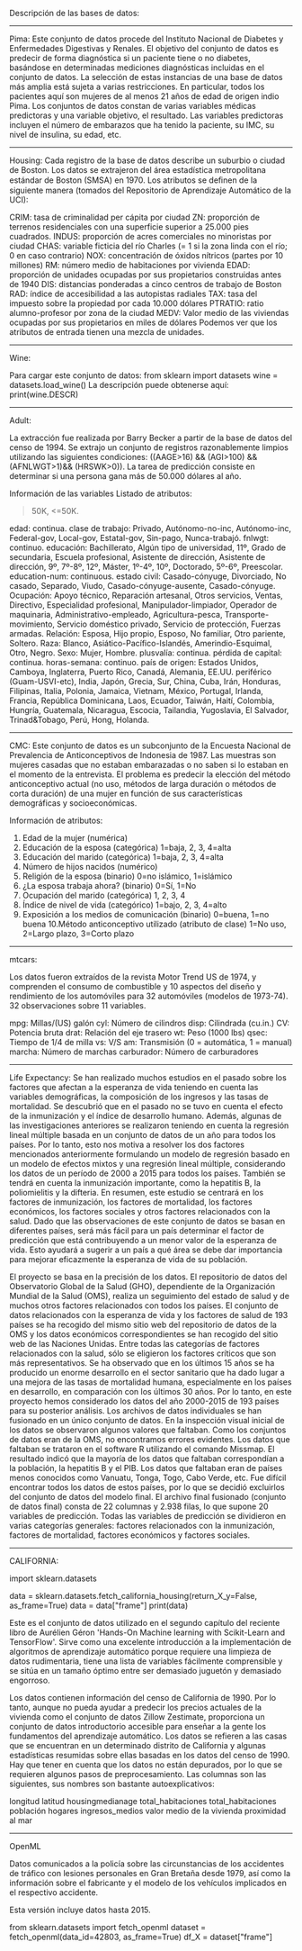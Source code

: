 
Descripción de las bases de datos:

-------------------------------------------------------------------------------------------------------------------------------------------------------
Pima: 
Este conjunto de datos procede del Instituto Nacional de Diabetes y Enfermedades Digestivas y Renales. El objetivo del conjunto de datos es predecir de forma diagnóstica si un paciente tiene o no diabetes, basándose en determinadas mediciones diagnósticas incluidas en el conjunto de datos. La selección de estas instancias de una base de datos más amplia está sujeta a varias restricciones. En particular, todos los pacientes aquí son mujeres de al menos 21 años de edad de origen indio Pima. Los conjuntos de datos constan de varias variables médicas predictoras y una variable objetivo, el resultado. Las variables predictoras incluyen el número de embarazos que ha tenido la paciente, su IMC, su nivel de insulina, su edad, etc.

-------------------------------------------------------------------------------------------------------------------------------------------------------
Housing: 
Cada registro de la base de datos describe un suburbio o ciudad de Boston. Los datos se extrajeron del área estadística metropolitana estándar de Boston (SMSA) en 1970. Los atributos se deﬁnen de la siguiente manera (tomados del Repositorio de Aprendizaje Automático de la UCI):

CRIM: tasa de criminalidad per cápita por ciudad
ZN: proporción de terrenos residenciales con una superficie superior a 25.000 pies cuadrados.
INDUS: proporción de acres comerciales no minoristas por ciudad
CHAS: variable ficticia del río Charles (= 1 si la zona linda con el río; 0 en caso contrario)
NOX: concentración de óxidos nítricos (partes por 10 millones)
RM: número medio de habitaciones por vivienda
EDAD: proporción de unidades ocupadas por sus propietarios construidas antes de 1940
DIS: distancias ponderadas a cinco centros de trabajo de Boston
RAD: índice de accesibilidad a las autopistas radiales
TAX: tasa del impuesto sobre la propiedad por cada 10.000 dólares
PTRATIO: ratio alumno-profesor por zona de la ciudad 
MEDV: Valor medio de las viviendas ocupadas por sus propietarios en miles de dólares
Podemos ver que los atributos de entrada tienen una mezcla de unidades.

-------------------------------------------------------------------------------------------------------------------------------------------------------
Wine:

Para cargar este conjunto de datos: 
from sklearn import datasets
wine = datasets.load_wine()
La descripción puede obtenerse aquí:
print(wine.DESCR)



-------------------------------------------------------------------------------------------------------------------------------------------------------
Adult:

La extracción fue realizada por Barry Becker a partir de la base de datos del censo de 1994. Se extrajo un conjunto de registros razonablemente limpios utilizando las siguientes condiciones: ((AAGE>16) && (AGI>100) && (AFNLWGT>1)&& (HRSWK>0)). La tarea de predicción consiste en determinar si una persona gana más de 50.000 dólares al año.

Información de las variables 
Listado de atributos:

>50K, <=50K.

edad: continua.
clase de trabajo: Privado, Autónomo-no-inc, Autónomo-inc, Federal-gov, Local-gov, Estatal-gov, Sin-pago, Nunca-trabajó.
fnlwgt: continuo.
educación: Bachillerato, Algún tipo de universidad, 11º, Grado de secundaria, Escuela profesional, Asistente de dirección, Asistente de dirección, 9º, 7º-8º, 12º, Máster, 1º-4º, 10º, Doctorado, 5º-6º, Preescolar.
education-num: continuous.
estado civil: Casado-cónyuge, Divorciado, No casado, Separado, Viudo, Casado-cónyuge-ausente, Casado-cónyuge.
Ocupación: Apoyo técnico, Reparación artesanal, Otros servicios, Ventas, Directivo, Especialidad profesional, Manipulador-limpiador, Operador de maquinaria, Administrativo-empleado, Agricultura-pesca, Transporte-movimiento, Servicio doméstico privado, Servicio de protección, Fuerzas armadas.
Relación: Esposa, Hijo propio, Esposo, No familiar, Otro pariente, Soltero.
Raza: Blanco, Asiático-Pacífico-Islandés, Amerindio-Esquimal, Otro, Negro.
Sexo: Mujer, Hombre.
plusvalía: continua.
pérdida de capital: continua.
horas-semana: continuo.
país de origen: Estados Unidos, Camboya, Inglaterra, Puerto Rico, Canadá, Alemania, EE.UU. periférico (Guam-USVI-etc), India, Japón, Grecia, Sur, China, Cuba, Irán, Honduras, Filipinas, Italia, Polonia, Jamaica, Vietnam, México, Portugal, Irlanda, Francia, República Dominicana, Laos, Ecuador, Taiwán, Haití, Colombia, Hungría, Guatemala, Nicaragua, Escocia, Tailandia, Yugoslavia, El Salvador, Trinad&Tobago, Perú, Hong, Holanda.

-------------------------------------------------------------------------------------------------------------------------------------------------------

CMC:
Este conjunto de datos es un subconjunto de la Encuesta Nacional de Prevalencia de Anticonceptivos de Indonesia de 1987. Las muestras son mujeres casadas que no estaban embarazadas o no saben si lo estaban en el momento de la entrevista. El problema es predecir la elección del método anticonceptivo actual (no uso, métodos de larga duración o métodos de corta duración) de una mujer en función de sus características demográficas y socioeconómicas.


Información de atributos:

1. Edad de la mujer (numérica)
2. Educación de la esposa (categórica) 1=baja, 2, 3, 4=alta
3. Educación del marido (categórica) 1=baja, 2, 3, 4=alta
4. Número de hijos nacidos (numérico)
5. Religión de la esposa (binario) 0=no islámico, 1=islámico
6. ¿La esposa trabaja ahora? (binario) 0=Sí, 1=No
7. Ocupación del marido (categórica) 1, 2, 3, 4
8. Índice de nivel de vida (categórico) 1=bajo, 2, 3, 4=alto
9. Exposición a los medios de comunicación (binario) 0=buena, 1=no buena
10.Método anticonceptivo utilizado (atributo de clase) 1=No uso, 2=Largo plazo, 3=Corto plazo

-------------------------------------------------------------------------------------------------------------------------------------------------------
mtcars:

Los datos fueron extraídos de la revista Motor Trend US de 1974, y comprenden el consumo de combustible y 10 aspectos del diseño y rendimiento de los automóviles para 32 automóviles (modelos de 1973-74). 32 observaciones sobre 11 variables.

mpg: Millas/(US) galón
cyl: Número de cilindros
disp: Cilindrada (cu.in.)
CV: Potencia bruta
drat: Relación del eje trasero
wt: Peso (1000 lbs)
qsec: Tiempo de 1/4 de milla
vs: V/S
am: Transmisión (0 = automática, 1 = manual)
marcha: Número de marchas
carburador: Número de carburadores

-------------------------------------------------------------------------------------------------------------------------------------------------------
Life Expectancy:
Se han realizado muchos estudios en el pasado sobre los factores que afectan a la esperanza de vida teniendo en cuenta las variables demográficas, la composición de los ingresos y las tasas de mortalidad. Se descubrió que en el pasado no se tuvo en cuenta el efecto de la inmunización y el índice de desarrollo humano. Además, algunas de las investigaciones anteriores se realizaron teniendo en cuenta la regresión lineal múltiple basada en un conjunto de datos de un año para todos los países. Por lo tanto, esto nos motiva a resolver los dos factores mencionados anteriormente formulando un modelo de regresión basado en un modelo de efectos mixtos y una regresión lineal múltiple, considerando los datos de un período de 2000 a 2015 para todos los países. También se tendrá en cuenta la inmunización importante, como la hepatitis B, la poliomielitis y la difteria. En resumen, este estudio se centrará en los factores de inmunización, los factores de mortalidad, los factores económicos, los factores sociales y otros factores relacionados con la salud. Dado que las observaciones de este conjunto de datos se basan en diferentes países, será más fácil para un país determinar el factor de predicción que está contribuyendo a un menor valor de la esperanza de vida. Esto ayudará a sugerir a un país a qué área se debe dar importancia para mejorar eficazmente la esperanza de vida de su población.

El proyecto se basa en la precisión de los datos. El repositorio de datos del Observatorio Global de la Salud (GHO), dependiente de la Organización Mundial de la Salud (OMS), realiza un seguimiento del estado de salud y de muchos otros factores relacionados con todos los países. El conjunto de datos relacionados con la esperanza de vida y los factores de salud de 193 países se ha recogido del mismo sitio web del repositorio de datos de la OMS y los datos económicos correspondientes se han recogido del sitio web de las Naciones Unidas. Entre todas las categorías de factores relacionados con la salud, sólo se eligieron los factores críticos que son más representativos. Se ha observado que en los últimos 15 años se ha producido un enorme desarrollo en el sector sanitario que ha dado lugar a una mejora de las tasas de mortalidad humana, especialmente en los países en desarrollo, en comparación con los últimos 30 años. Por lo tanto, en este proyecto hemos considerado los datos del año 2000-2015 de 193 países para su posterior análisis. Los archivos de datos individuales se han fusionado en un único conjunto de datos. En la inspección visual inicial de los datos se observaron algunos valores que faltaban. Como los conjuntos de datos eran de la OMS, no encontramos errores evidentes. Los datos que faltaban se trataron en el software R utilizando el comando Missmap. El resultado indicó que la mayoría de los datos que faltaban correspondían a la población, la hepatitis B y el PIB. Los datos que faltaban eran de países menos conocidos como Vanuatu, Tonga, Togo, Cabo Verde, etc. Fue difícil encontrar todos los datos de estos países, por lo que se decidió excluirlos del conjunto de datos del modelo final. El archivo final fusionado (conjunto de datos final) consta de 22 columnas y 2.938 filas, lo que supone 20 variables de predicción. Todas las variables de predicción se dividieron en varias categorías generales: factores relacionados con la inmunización, factores de mortalidad, factores económicos y factores sociales.


-------------------------------------------------------------------------------------------------------------------------------------------------------
CALIFORNIA:

import sklearn.datasets

data = sklearn.datasets.fetch_california_housing(return_X_y=False, as_frame=True)
data = data["frame"]
print(data)

Este es el conjunto de datos utilizado en el segundo capítulo del reciente libro de Aurélien Géron 'Hands-On Machine learning with Scikit-Learn and TensorFlow'. Sirve como una excelente introducción a la implementación de algoritmos de aprendizaje automático porque requiere una limpieza de datos rudimentaria, tiene una lista de variables fácilmente comprensible y se sitúa en un tamaño óptimo entre ser demasiado juguetón y demasiado engorroso.

Los datos contienen información del censo de California de 1990. Por lo tanto, aunque no pueda ayudar a predecir los precios actuales de la vivienda como el conjunto de datos Zillow Zestimate, proporciona un conjunto de datos introductorio accesible para enseñar a la gente los fundamentos del aprendizaje automático. Los datos se refieren a las casas que se encuentran en un determinado distrito de California y algunas estadísticas resumidas sobre ellas basadas en los datos del censo de 1990. Hay que tener en cuenta que los datos no están depurados, por lo que se requieren algunos pasos de preprocesamiento. Las columnas son las siguientes, sus nombres son bastante autoexplicativos:

longitud
latitud
housingmedianage
total_habitaciones
total_habitaciones
población
hogares
ingresos_medios
valor medio de la vivienda
proximidad al mar

-------------------------------------------------------------------------------------------------------------------------------------------------------
OpenML

Datos comunicados a la policía sobre las circunstancias de los accidentes de tráfico con lesiones personales en Gran Bretaña desde 1979, así como la información sobre el fabricante y el modelo de los vehículos implicados en el respectivo accidente.

Esta versión incluye datos hasta 2015.

from sklearn.datasets import fetch_openml
dataset = fetch_openml(data_id=42803, as_frame=True)
df_X = dataset["frame"]
